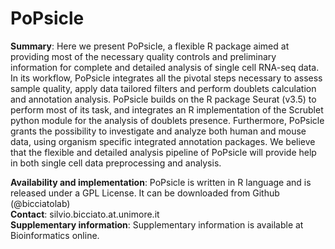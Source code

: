 # PoPsicle

<p><b>Summary</b>:  Here we present PoPsicle, a flexible R package aimed at providing most of the necessary quality controls and preliminary information for complete and detailed analysis of single cell RNA-seq data. In its workflow, PoPsicle integrates all the pivotal steps necessary to assess sample quality, apply data tailored filters and perform doublets calculation and annotation analysis. PoPsicle builds on the R package Seurat (v3.5) to perform most of its task, and integrates an R implementation of the Scrublet python module for the analysis of doublets presence. Furthermore, PoPsicle grants the possibility to investigate and analyze both human and mouse data, using organism specific integrated annotation packages. We believe that the flexible and detailed analysis pipeline of PoPsicle will provide help in both single cell data preprocessing and analysis. </p>

<p><b>Availability and implementation</b>: PoPsicle is written in R language and is released under a GPL License. It can be downloaded from Github (@bicciatolab)
 </br><b>Contact</b>: silvio.bicciato.at.unimore.it</br>
 <b>Supplementary information</b>: Supplementary information is available at Bioinformatics online.</p>
